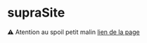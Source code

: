 # supraSite
⚠ Atention au spoil petit malin
[lien de la page](https://kwurz-ow.github.io/supraSite/)
